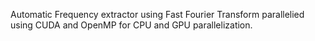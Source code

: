 Automatic Frequency extractor using Fast Fourier Transform parallelied using CUDA and OpenMP for CPU and GPU parallelization.
